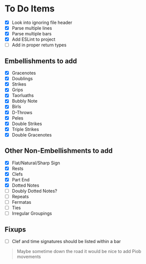 # To Do Items

- [x] Look into ignoring file header
- [x] Parse multiple lines 
- [x] Parse multiple bars 
- [x] Add ESLint to project
- [ ] Add in proper return types 

## Embellishments to add

- [x] Gracenotes
- [x] Doublings
- [x] Strikes
- [x] Grips
- [x] Taorluaths
- [x] Bubbly Note
- [x] Birls
- [x] D-Throws
- [x] Peles
- [x] Double Strikes
- [x] Triple Strikes
- [x] Double Gracenotes

## Other Non-Embellishments to add
- [x] Flat/Natural/Sharp Sign
- [x] Rests
- [x] Clefs
- [x] Part End
- [x] Dotted Notes
- [ ] Doubly Dotted Notes?
- [ ] Repeats 
- [ ] Fermatas
- [ ] Ties
- [ ] Irregular Groupings

## Fixups
- [ ] Clef and time signatures should be listed within a bar

> Maybe sometime down the road it would be nice to add Piob movements

